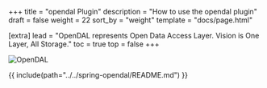 +++
title = "opendal Plugin"
description = "How to use the opendal plugin"
draft = false
weight = 22
sort_by = "weight"
template = "docs/page.html"

[extra]
lead = "OpenDAL represents Open Data Access Layer. Vision is One Layer, All Storage."
toc = true
top = false
+++

![OpenDAL](https://opendal.apache.org/img/external/e90fb803e25e12f621eafa3d092fe628.png)

{{ include(path="../../spring-opendal/README.md") }}